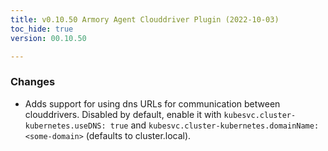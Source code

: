 ```yaml
---
title: v0.10.50 Armory Agent Clouddriver Plugin (2022-10-03)
toc_hide: true
version: 00.10.50

---
```


### Changes
- Adds support for using dns URLs for communication between clouddrivers. Disabled by default, enable it with `kubesvc.cluster-kubernetes.useDNS: true` and `kubesvc.cluster-kubernetes.domainName: <some-domain>` (defaults to cluster.local). 
